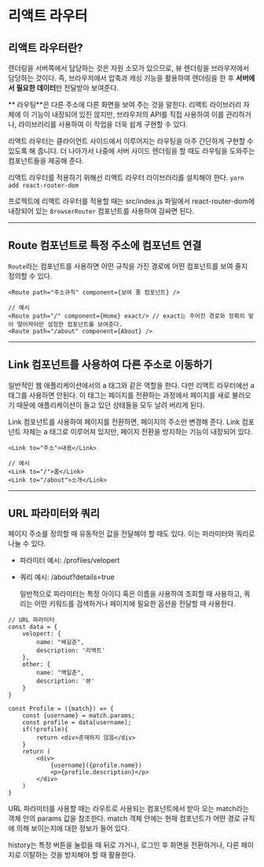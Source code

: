 # 리액트 라우터

## 리액트 라우터란?

렌더링을 서버쪽에서 담당하는 것은 자원 소모가 있으므로, 뷰 렌더링을 브라우저에서 담당하는 것이다. 즉, 브라우저에서 압축과 캐싱 기능을 활용하여 렌더링을 한 후 **서버에서 필요한 데이터**만 전달받아 보여준다.

** 라우팅**은 다른 주소에 다른 화면을 보여 주는 것을 말한다. 리액트 라이브러리 자체에 이 기능이 내장되어 있진 않지만, 브라우저의 API를 직접 사용하여 이를 관리하거나, 라이브러리를 사용하여 이 작업을 더욱 쉽게 구현할 수 있다.

리액트 라우터는 클라이언트 사이드에서 이루어지는 라우팅을 아주 간단하게 구현할 수 있도록 해 줍니다. 더 나아가서 나중에 서버 사이드 렌더링을 할 때도 라우팅을 도와주는 컴포넌트들을 제공해 준다.

리액트 라우터를 적용하기 위해선 리액트 라우터 라이브러리를 설치해야 한다.
`yarn add react-router-dom`

프로젝트에 리액트 라우터를 적용할 때는 src/index.js 파일에서 react-router-dom에 내장되어 있는 `BrowserRouter` 컴포넌트를 사용하여 감싸면 된다.

---

## Route 컴포넌트로 특정 주소에 컴포넌트 연결

`Route`라는 컴포넌트를 사용하면 어떤 규칙을 가진 경로에 어떤 컴포넌트를 보여 줄지 정의할 수 있다.

```react
<Route path="주소규칙" component={보여 줄 컴포넌트} />

// 예시
<Route path="/" component={Home} exact/> // exact는 주어진 경로와 정확히 맞아 떨어져야만 설정한 컴포넌트를 보여준다.
<Route path="/about" component={About} />
```

---

## Link 컴포넌트를 사용하여 다른 주소로 이동하기

일반적인 웹 애플리케이션에서의 a 태그와 같은 역할을 한다. 다만 리액트 라우터에선 a 태그를 사용하면 안된다. 이 태그는 페이지를 전환하는 과정에서 페이지를 새로 불러오기 때문에 애플리케이션이 들고 있던 상태들을 모두 날려 버리게 된다.

Link 컴포넌트를 사용하여 페이지를 전환하면, 페이지의 주소만 변경해 준다. Link 컴포넌트 자체는 a 태그로 이루어져 있지만, 페이지 전환을 방지하는 기능이 내장되어 있다.

```react
<Link to="주소">내용</Link>

// 예시
<Link to="/">홈</Link>
<Link to="/about">소개</Link>
```

---

## URL 파라미터와 쿼리

페이지 주소를 정의할 때 유동적인 값을 전달해야 할 때도 있다. 이는 파라미터와 쿼리로 나눌 수 있다.

- 파라미터 예시: /profiles/velopert
- 쿼리 예시: /about?details=true

  일반적으로 파라미터는 특정 아이디 혹은 이름을 사용하여 조회할 때 사용하고, 쿼리는 어떤 키워드를 검색하거나 페이지에 필요한 옵션을 전달할 때 사용한다.

```react
// URL 파라미터
const data = {
    velopert: {
        name: "배길준",
        description: '리액트'
    },
    other: {
        name: "백일준",
        description: '뷰'
    }
}

const Profile = ({match}) => {
    const {username} = match.params;
    const profile = data[username];
    if(!profile){
        return <div>존재하지 않음</div>
    }
   	return (
    	<div>
        	{username}({profile.name})
            <p>{profile.description}</p>
        </div>
    )
}
```

URL 파라미터를 사용할 때는 라우트로 사용되는 컴포넌트에서 받아 오는 match라는 객체 안의 params 값을 참조한다. match 객체 안에는 현재 컴포넌트가 어떤 경로 규칙에 의해 보이는지에 대한 정보가 들어 있다.

history는 특정 버튼을 눌렀을 때 뒤로 가거나, 로그인 후 화면을 전환하거나, 다른 페이지로 이탈하는 것을 방지해야 할 때 활용한다.
